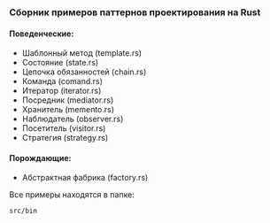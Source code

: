 ### Сборник примеров паттернов проектирования на Rust

#### Поведенческие:
- Шаблонный метод (template.rs)
- Состояние (state.rs)
- Цепочка обязанностей (chain.rs)
- Команда (comand.rs)
- Итератор (iterator.rs)
- Посредник (mediator.rs)
- Хранитель (memento.rs)
- Наблюдатель (observer.rs)
- Посетитель (visitor.rs)
- Стратегия (strategy.rs)

#### Порождающие:
- Абстрактная фабрика (factory.rs)

Все примеры находятся в папке:
```bash
src/bin
```